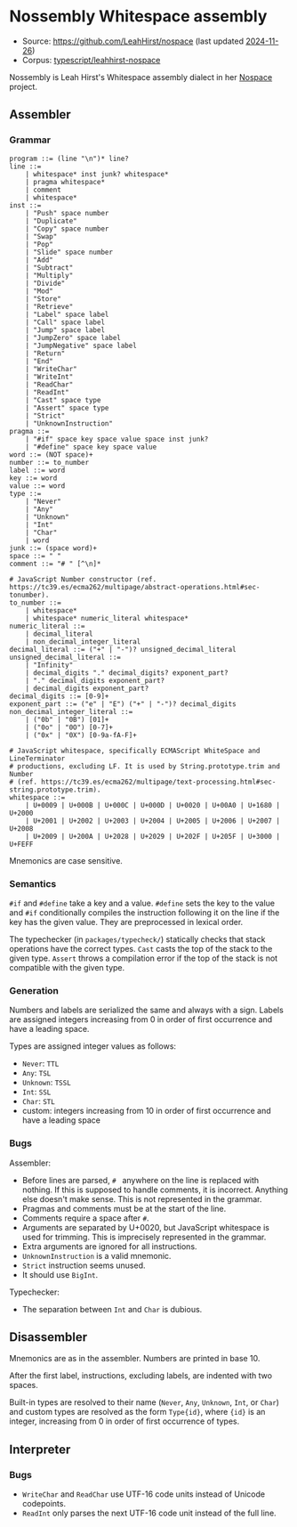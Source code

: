 # Nossembly Whitespace assembly

- Source: <https://github.com/LeahHirst/nospace>
  (last updated [2024-11-26](https://github.com/LeahHirst/nospace/commit/60de08b7c18257161e4fb459a653fa6c4d237d28))
- Corpus: [typescript/leahhirst-nospace](https://github.com/wspace/corpus/tree/main/typescript/leahhirst-nospace)

Nossembly is Leah Hirst's Whitespace assembly dialect in her [Nospace](https://github.com/LeahHirst/nospace)
project.

## Assembler

### Grammar

```bnf
program ::= (line "\n")* line?
line ::=
    | whitespace* inst junk? whitespace*
    | pragma whitespace*
    | comment
    | whitespace*
inst ::=
    | "Push" space number
    | "Duplicate"
    | "Copy" space number
    | "Swap"
    | "Pop"
    | "Slide" space number
    | "Add"
    | "Subtract"
    | "Multiply"
    | "Divide"
    | "Mod"
    | "Store"
    | "Retrieve"
    | "Label" space label
    | "Call" space label
    | "Jump" space label
    | "JumpZero" space label
    | "JumpNegative" space label
    | "Return"
    | "End"
    | "WriteChar"
    | "WriteInt"
    | "ReadChar"
    | "ReadInt"
    | "Cast" space type
    | "Assert" space type
    | "Strict"
    | "UnknownInstruction"
pragma ::=
    | "#if" space key space value space inst junk?
    | "#define" space key space value
word ::= (NOT space)+
number ::= to_number
label ::= word
key ::= word
value ::= word
type ::=
    | "Never"
    | "Any"
    | "Unknown"
    | "Int"
    | "Char"
    | word
junk ::= (space word)+
space ::= " "
comment ::= "# " [^\n]*

# JavaScript Number constructor (ref. https://tc39.es/ecma262/multipage/abstract-operations.html#sec-tonumber).
to_number ::=
    | whitespace*
    | whitespace* numeric_literal whitespace*
numeric_literal ::=
    | decimal_literal
    | non_decimal_integer_literal
decimal_literal ::= ("+" | "-")? unsigned_decimal_literal
unsigned_decimal_literal ::=
    | "Infinity"
    | decimal_digits "." decimal_digits? exponent_part?
    | "." decimal_digits exponent_part?
    | decimal_digits exponent_part?
decimal_digits ::= [0-9]+
exponent_part ::= ("e" | "E") ("+" | "-")? decimal_digits
non_decimal_integer_literal ::=
    | ("0b" | "0B") [01]+
    | ("0o" | "0O") [0-7]+
    | ("0x" | "0X") [0-9a-fA-F]+

# JavaScript whitespace, specifically ECMAScript WhiteSpace and LineTerminator
# productions, excluding LF. It is used by String.prototype.trim and Number
# (ref. https://tc39.es/ecma262/multipage/text-processing.html#sec-string.prototype.trim).
whitespace ::=
    | U+0009 | U+000B | U+000C | U+000D | U+0020 | U+00A0 | U+1680 | U+2000
    | U+2001 | U+2002 | U+2003 | U+2004 | U+2005 | U+2006 | U+2007 | U+2008
    | U+2009 | U+200A | U+2028 | U+2029 | U+202F | U+205F | U+3000 | U+FEFF
```

Mnemonics are case sensitive.

### Semantics

`#if` and `#define` take a key and a value. `#define` sets the key to the value
and `#if` conditionally compiles the instruction following it on the line if the
key has the given value. They are preprocessed in lexical order.

The typechecker (in `packages/typecheck/`) statically checks that stack
operations have the correct types. `Cast` casts the top of the stack to
the given type. `Assert` throws a compilation error if the top of the stack is
not compatible with the given type.

### Generation

Numbers and labels are serialized the same and always with a sign. Labels are
assigned integers increasing from 0 in order of first occurrence and have a
leading space.

Types are assigned integer values as follows:
- `Never`: `TTL`
- `Any`: `TSL`
- `Unknown`: `TSSL`
- `Int`: `SSL`
- `Char`: `STL`
- custom: integers increasing from 10 in order of first occurrence and have a
  leading space

### Bugs

Assembler:

- Before lines are parsed, `# ` anywhere on the line is replaced with nothing.
  If this is supposed to handle comments, it is incorrect. Anything else doesn't
  make sense. This is not represented in the grammar.
- Pragmas and comments must be at the start of the line.
- Comments require a space after `#`.
- Arguments are separated by U+0020, but JavaScript whitespace is used for
  trimming. This is imprecisely represented in the grammar.
- Extra arguments are ignored for all instructions.
- `UnknownInstruction` is a valid mnemonic.
- `Strict` instruction seems unused.
- It should use `BigInt`.

Typechecker:

- The separation between `Int` and `Char` is dubious.

## Disassembler

Mnemonics are as in the assembler. Numbers are printed in base 10.

After the first label, instructions, excluding labels, are indented with two
spaces.

Built-in types are resolved to their name (`Never`, `Any`, `Unknown`, `Int`, or
`Char`) and custom types are resolved as the form `Type{id}`, where `{id}` is an
integer, increasing from 0 in order of first occurrence of types.

## Interpreter

### Bugs

- `WriteChar` and `ReadChar` use UTF-16 code units instead of Unicode
  codepoints.
- `ReadInt` only parses the next UTF-16 code unit instead of the full line.
